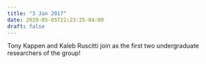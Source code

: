 ```yaml
---
title: "3 Jan 2017"
date: 2020-05-05T22:23:25-04:00
draft: false
---
```


Tony Kappen and Kaleb Ruscitti join as the first two undergraduate researchers of the group! 
